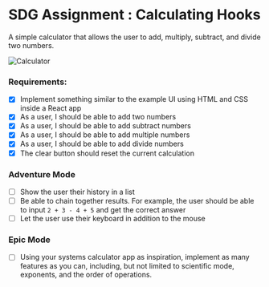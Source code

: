 # SDG Assignment : Calculating Hooks

A simple calculator that allows the user to add, multiply, subtract, and divide two numbers.

![Calculator](https://raw.githubusercontent.com/suncoast-devs/handbook/master/assignments/assets/calculator.png)

### Requirements:

- [x] Implement something similar to the example UI using HTML and CSS inside a React app
- [x] As a user, I should be able to add two numbers
- [x] As a user, I should be able to add subtract numbers
- [x] As a user, I should be able to add multiple numbers
- [x] As a user, I should be able to add divide numbers
- [x] The clear button should reset the current calculation

### Adventure Mode

- [ ] Show the user their history in a list
- [ ] Be able to chain together results. For example, the user should be able to input `2 + 3 - 4 + 5` and get the correct answer
- [ ] Let the user use their keyboard in addition to the mouse

### Epic Mode

- [ ] Using your systems calculator app as inspiration, implement as many features as you can, including, but not limited to scientific mode, exponents, and the order of operations.
